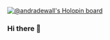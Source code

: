 [![@andradewall's Holopin board](https://holopin.io/api/user/board?user=andradewall)](https://holopin.io/@andradewall)

### Hi there 👋

<!--
**andradewall/andradewall** is a ✨ _special_ ✨ repository because its `README.md` (this file) appears on your GitHub profile.

Here are some ideas to get you started:

- 🔭 I’m currently working on ...
- 🌱 I’m currently learning ...
- 👯 I’m looking to collaborate on ...
- 🤔 I’m looking for help with ...
- 💬 Ask me about ...
- 📫 How to reach me: ...
- 😄 Pronouns: ...
- ⚡ Fun fact: ...
-->
